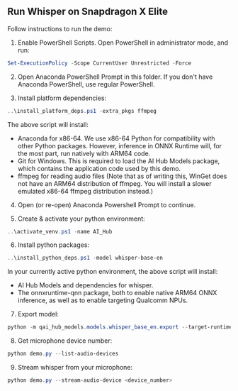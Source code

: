 ## Run Whisper on Snapdragon X Elite

Follow instructions to run the demo:

1. Enable PowerShell Scripts. Open PowerShell in administrator mode, and run:

```powershell
Set-ExecutionPolicy -Scope CurrentUser Unrestricted -Force
```

2. Open Anaconda PowerShell Prompt in this folder. If you don't have Anaconda PowerShell, use regular PowerShell.

3. Install platform dependencies:

```powershell
..\install_platform_deps.ps1 -extra_pkgs ffmpeg
```

The above script will install:
  * Anaconda for x86-64. We use x86-64 Python for compatibility with other Python packages. However, inference in ONNX Runtime will, for the most part, run natively with ARM64 code.
  * Git for Windows. This is required to load the AI Hub Models package, which contains the application code used by this demo.
  * ffmpeg for reading audio files (Note that as of writing this, WinGet does not have an ARM64 distribution of ffmpeg. You will install a slower emulated x86-64 ffmpeg distribution instead.)

4. Open (or re-open) Anaconda Powershell Prompt to continue.

5. Create & activate your python environment:

```powershell
..\activate_venv.ps1 -name AI_Hub
```

6. Install python packages:

```powershell
..\install_python_deps.ps1 -model whisper-base-en
```

In your currently active python environment, the above script will install:
  * AI Hub Models and dependencies for whisper.
  * The onnxruntime-qnn package, both to enable native ARM64 ONNX inference, as well as to enable targeting Qualcomm NPUs.

7. Export model:

```powershell
python -m qai_hub_models.models.whisper_base_en.export --target-runtime onnx --device "Snapdragon X Elite CRD" --skip-profiling --skip-inferencing
```

8. Get microphone device number:

```powershell
python demo.py --list-audio-devices
```

9. Stream whisper from your microphone:

```powershell
python demo.py --stream-audio-device <device_number>
```
